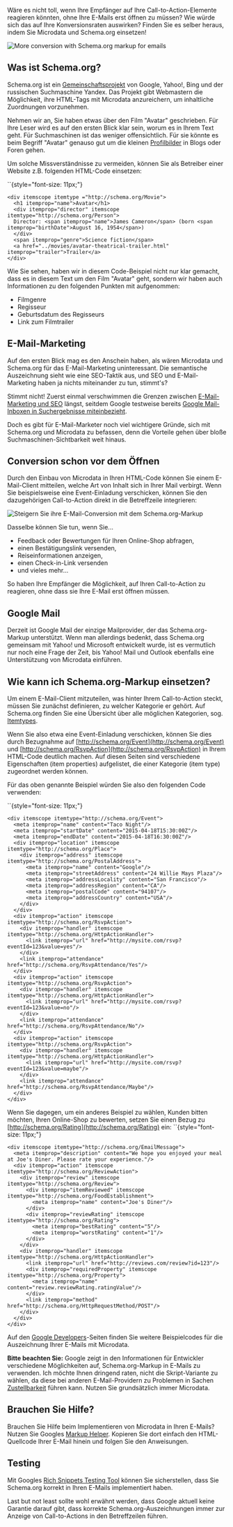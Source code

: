 Wäre es nicht toll, wenn Ihre Empfänger auf Ihre Call-to-Action-Elemente
reagieren könnten, ohne Ihre E-Mails erst öffnen zu müssen? Wie würde
sich das auf Ihre Konversionsraten auswirken? Finden Sie es selber
heraus, indem Sie Microdata und Schema.org einsetzen!

![](Copernica_cases/conversion-copernica.jpg "More conversion with Schema.org markup for emails")

Was ist Schema.org?
-------------------

Schema.org ist ein
[Gemeinschaftsprojekt](http://googlewebmastercentral.blogspot.nl/2011/06/introducing-schemaorg-search-engines.html)
von Google, Yahoo!, Bing und der russischen Suchmaschine Yandex. Das
Projekt gibt Webmastern die Möglichkeit, ihre HTML-Tags mit Microdata
anzureichern, um inhaltliche Zuordnungen vorzunehmen.

Nehmen wir an, Sie haben etwas über den Film "Avatar" geschrieben. Für
Ihre Leser wird es auf den ersten Blick klar sein, worum es in Ihrem
Text geht. Für Suchmaschinen ist das weniger offensichtlich. Für sie
könnte es beim Begriff "Avatar" genauso gut um die kleinen
[Profilbilder](http://en.wikipedia.org/wiki/Avatar_(computing)) in Blogs
oder Foren gehen.

Um solche Missverständnisse zu vermeiden, können Sie als Betreiber einer
Website z.B. folgenden HTML-Code einsetzen:

``{style="font-size: 11px;"}

    <div itemscope itemtype ="http://schema.org/Movie">
      <h1 itemprop="name">Avatar</h1>
      <div itemprop="director" itemscope itemtype="http://schema.org/Person">
      Director: <span itemprop="name">James Cameron</span> (born <span itemprop="birthDate">August 16, 1954</span>)
      </div>
      <span itemprop="genre">Science fiction</span>
      <a href="../movies/avatar-theatrical-trailer.html" itemprop="trailer">Trailer</a>
    </div>

Wie Sie sehen, haben wir in diesem Code-Beispiel nicht nur klar gemacht,
dass es in diesem Text um den Film "Avatar" geht, sondern wir haben auch
Informationen zu den folgenden Punkten mit aufgenommen:

-   Filmgenre
-   Regisseur
-   Geburtsdatum des Regisseurs
-   Link zum Filmtrailer

E-Mail-Marketing
----------------

Auf den ersten Blick mag es den Anschein haben, als wären Microdata und
Schema.org für das E-Mail-Marketing uninteressant. Die semantische
Auszeichnung sieht wie eine SEO-Taktik aus, und SEO und E-Mail-Marketing
haben ja nichts miteinander zu tun, stimmt's?

Stimmt nicht! Zuerst einmal verschwimmen die Grenzen zwischen
[E-Mail-Marketing und
SEO](https://www.copernica.com/de/blog/six-email-deliverability-lessons-that-you-can-learn-from-seo)
längst, seitdem Google testweise bereits [Google Mail-Inboxen in
Suchergebnisse
miteinbezieht](https://www.copernica.com/de/blog/how-to-optimize-your-emails-for-search).

Doch es gibt für E-Mail-Marketer noch viel wichtigere Gründe, sich mit
Schema.org und Microdata zu befassen, denn die Vorteile gehen über bloße
Suchmaschinen-Sichtbarkeit weit hinaus.

Conversion schon vor dem Öffnen
-------------------------------

Durch den Einbau von Microdata in Ihren HTML-Code können Sie einem
E-Mail-Client mitteilen, welche Art von Inhalt sich in Ihrer Mail
verbirgt. Wenn Sie beispielsweise eine Event-Einladung verschicken,
können Sie den dazugehörigen Call-to-Action direkt in die Betreffzeile
integrieren:

![](Copernica_cases/schema-org-microdata.png "Steigern Sie ihre E-Mail-Conversion mit dem Schema.org-Markup ")

Dasselbe können Sie tun, wenn Sie...

-   Feedback oder Bewertungen für Ihren Online-Shop abfragen,
-   einen Bestätigungslink versenden,
-   Reiseinformationen anzeigen,
-   einen Check-in-Link versenden
-   und vieles mehr...

So haben Ihre Empfänger die Möglichkeit, auf Ihren Call-to-Action zu
reagieren, ohne dass sie Ihre E-Mail erst öffnen müssen.

Google Mail
-----------

Derzeit ist Google Mail der einzige Mailprovider, der das
Schema.org-Markup unterstützt. Wenn man allerdings bedenkt, dass
Schema.org gemeinsam mit Yahoo! und Microsoft entwickelt wurde, ist es
vermutlich nur noch eine Frage der Zeit, bis Yahoo! Mail und Outlook
ebenfalls eine Unterstützung von Microdata einführen.

Wie kann ich Schema.org-Markup einsetzen?
-----------------------------------------

Um einem E-Mail-Client mitzuteilen, was hinter Ihrem Call-to-Action
steckt, müssen Sie zunächst definieren, zu welcher Kategorie er gehört.
Auf Schema.org finden Sie eine Übersicht über alle möglichen Kategorien,
sog. [Itemtypes](http://schema.org/docs/full.html).

Wenn Sie also etwa eine Event-Einladung verschicken, können Sie dies
durch Bezugnahme auf [http://schema.org/Event](http://schema.org/Event)
und [http://schema.org/RsvpAction](http://schema.org/RsvpAction) in
Ihrem HTML-Code deutlich machen. Auf diesen Seiten sind verschiedene
Eigenschaften (item properties) aufgelistet, die einer Kategorie (item
type) zugeordnet werden können.

Für das oben genannte Beispiel würden Sie also den folgenden Code
verwenden:

``{style="font-size: 11px;"}

    <div itemscope itemtype="http://schema.org/Event">
      <meta itemprop="name" content="Taco Night"/>
      <meta itemprop="startDate" content="2015-04-18T15:30:00Z"/>
      <meta itemprop="endDate" content="2015-04-18T16:30:00Z"/>
      <div itemprop="location" itemscope itemtype="http://schema.org/Place">
        <div itemprop="address" itemscope itemtype="http://schema.org/PostalAddress">
          <meta itemprop="name" content="Google"/>
          <meta itemprop="streetAddress" content="24 Willie Mays Plaza"/>
          <meta itemprop="addressLocality" content="San Francisco"/>
          <meta itemprop="addressRegion" content="CA"/>
          <meta itemprop="postalCode" content="94107"/>
          <meta itemprop="addressCountry" content="USA"/>
        </div>
      </div>
      <div itemprop="action" itemscope itemtype="http://schema.org/RsvpAction">
        <div itemprop="handler" itemscope itemtype="http://schema.org/HttpActionHandler">
          <link itemprop="url" href="http://mysite.com/rsvp?eventId=123&value=yes"/>
        </div>
        <link itemprop="attendance" href="http://schema.org/RsvpAttendance/Yes"/>
      </div>
      <div itemprop="action" itemscope itemtype="http://schema.org/RsvpAction">
        <div itemprop="handler" itemscope itemtype="http://schema.org/HttpActionHandler">
          <link itemprop="url" href="http://mysite.com/rsvp?eventId=123&value=no"/>
        </div>
        <link itemprop="attendance" href="http://schema.org/RsvpAttendance/No"/>
      </div>
      <div itemprop="action" itemscope itemtype="http://schema.org/RsvpAction">
        <div itemprop="handler" itemscope itemtype="http://schema.org/HttpActionHandler">
          <link itemprop="url" href="http://mysite.com/rsvp?eventId=123&value=maybe"/>
        </div>
        <link itemprop="attendance" href="http://schema.org/RsvpAttendance/Maybe"/>
      </div>
    </div>

Wenn Sie dagegen, um ein anderes Beispiel zu wählen, Kunden bitten
möchten, Ihren Online-Shop zu bewerten, setzen Sie einen Bezug zu
[http://schema.org/Rating](http://schema.org/Rating) ein:
``{style="font-size: 11px;"}

    <div itemscope itemtype="http://schema.org/EmailMessage">
      <meta itemprop="description" content="We hope you enjoyed your meal at Joe's Diner. Please rate your experience."/>
      <div itemprop="action" itemscope itemtype="http://schema.org/ReviewAction">
        <div itemprop="review" itemscope itemtype="http://schema.org/Review">
          <div itemprop="itemReviewed" itemscope itemtype="http://schema.org/FoodEstablishment">
            <meta itemprop="name" content="Joe's Diner"/>
          </div>
          <div itemprop="reviewRating" itemscope itemtype="http://schema.org/Rating">
            <meta itemprop="bestRating" content="5"/>
            <meta itemprop="worstRating" content="1"/>
          </div>
        </div>
        <div itemprop="handler" itemscope itemtype="http://schema.org/HttpActionHandler">
          <link itemprop="url" href="http://reviews.com/review?id=123"/>
          <div itemprop="requiredProperty" itemscope itemtype="http://schema.org/Property">
            <meta itemprop="name" content="review.reviewRating.ratingValue"/>
          </div>
          <link itemprop="method" href="http://schema.org/HttpRequestMethod/POST"/>
        </div>
      </div>
    </div>

Auf den [Google
Developers](https://developers.google.com/gmail/actions/)-Seiten finden
Sie weitere Beispielcodes für die Auszeichnung Ihrer E-Mails mit
Microdata.

**Bitte beachten Sie:** Google zeigt in den Informationen für Entwickler
verschiedene Möglichkeiten auf, Schema.org-Markup in E-Mails zu
verwenden. Ich möchte Ihnen dringend raten, nicht die Skript-Variante zu
wählen, da diese bei anderen E-Mail-Providern zu Problemen in Sachen
[Zustellbarkeit](https://www.copernica.com/de/blog/e-mailings-bessere-zustellbarkeit-mit-copernica "Zustellbarkeit ")
führen kann. Nutzen Sie grundsätzlich immer Microdata.

Brauchen Sie Hilfe?
-------------------

Brauchen Sie Hilfe beim Implementieren von Microdata in Ihren E-Mails?
Nutzen Sie Googles [Markup
Helper](https://www.google.com/webmasters/markup-helper/). Kopieren Sie
dort einfach den HTML-Quellcode Ihrer E-Mail hinein und folgen Sie den
Anweisungen.

Testing
-------

Mit Googles [Rich Snippets Testing
Tool](http://www.google.com/webmasters/tools/richsnippets) können Sie
sicherstellen, dass Sie Schema.org korrekt in Ihren E-Mails
implementiert haben.

Last but not least sollte wohl erwähnt werden, dass Google aktuell keine
Garantie darauf gibt, dass korrekte Schema.org-Auszeichnungen immer zur
Anzeige von Call-to-Actions in den Betreffzeilen führen.
